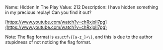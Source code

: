 Name: Hidden In The Play
Value: 212
Description: I have hidden something in my precious replay! Can you find it out?

[https://www.youtube.com/watch?v=chRxjoII7pg](https://www.youtube.com/watch?v=chRxjoII7pg)

Note: The flag format is `osuctf\{[a-z_]+\}`, and this is due to the author stupidness of not noticing the flag format.

